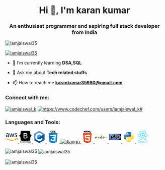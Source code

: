 <h1 align="center">Hi 👋, I'm karan kumar</h1>
<h3 align="center">An enthusiast programmer and aspiring full stack developer from India</h3>

<p align="left"> <img src="https://komarev.com/ghpvc/?username=iamjaiswal35&label=Profile%20views&color=0e75b6&style=flat" alt="iamjaiswal35" /> </p>

<p align="left"> <a href="https://github.com/ryo-ma/github-profile-trophy"><img src="https://github-profile-trophy.vercel.app/?username=iamjaiswal35" alt="iamjaiswal35" /></a> </p>

- 🌱 I’m currently learning **DSA,SQL**

- 💬 Ask me about **Tech related stuffs**

- 📫 How to reach me **karankumar35980@gmail.com**

<h3 align="left">Connect with me:</h3>
<p align="left">
<a href="https://instagram.com/iamjaiswal_k" target="blank"><img align="center" src="https://raw.githubusercontent.com/rahuldkjain/github-profile-readme-generator/master/src/images/icons/Social/instagram.svg" alt="iamjaiswal_k" height="30" width="40" /></a>
<a href="https://www.codechef.com/users/https://www.codechef.com/users/iamjaiswal_k#" target="blank"><img align="center" src="https://cdn.jsdelivr.net/npm/simple-icons@3.1.0/icons/codechef.svg" alt="https://www.codechef.com/users/iamjaiswal_k#" height="30" width="40" /></a>
</p>

<h3 align="left">Languages and Tools:</h3>
<p align="left"> <a href="https://aws.amazon.com" target="_blank" rel="noreferrer"> <img src="https://raw.githubusercontent.com/devicons/devicon/master/icons/amazonwebservices/amazonwebservices-original-wordmark.svg" alt="aws" width="40" height="40"/> </a> <a href="https://getbootstrap.com" target="_blank" rel="noreferrer"> <img src="https://raw.githubusercontent.com/devicons/devicon/master/icons/bootstrap/bootstrap-plain-wordmark.svg" alt="bootstrap" width="40" height="40"/> </a> <a href="https://www.cprogramming.com/" target="_blank" rel="noreferrer"> <img src="https://raw.githubusercontent.com/devicons/devicon/master/icons/c/c-original.svg" alt="c" width="40" height="40"/> </a> <a href="https://www.w3schools.com/css/" target="_blank" rel="noreferrer"> <img src="https://raw.githubusercontent.com/devicons/devicon/master/icons/css3/css3-original-wordmark.svg" alt="css3" width="40" height="40"/> </a> <a href="https://www.djangoproject.com/" target="_blank" rel="noreferrer"> <img src="https://cdn.worldvectorlogo.com/logos/django.svg" alt="django" width="40" height="40"/> </a> <a href="https://www.w3.org/html/" target="_blank" rel="noreferrer"> <img src="https://raw.githubusercontent.com/devicons/devicon/master/icons/html5/html5-original-wordmark.svg" alt="html5" width="40" height="40"/> </a> <a href="https://nodejs.org" target="_blank" rel="noreferrer"> <img src="https://raw.githubusercontent.com/devicons/devicon/master/icons/nodejs/nodejs-original-wordmark.svg" alt="nodejs" width="40" height="40"/> </a> <a href="https://www.php.net" target="_blank" rel="noreferrer"> <img src="https://raw.githubusercontent.com/devicons/devicon/master/icons/php/php-original.svg" alt="php" width="40" height="40"/> </a> <a href="https://www.python.org" target="_blank" rel="noreferrer"> <img src="https://raw.githubusercontent.com/devicons/devicon/master/icons/python/python-original.svg" alt="python" width="40" height="40"/> </a> <a href="https://reactjs.org/" target="_blank" rel="noreferrer"> <img src="https://raw.githubusercontent.com/devicons/devicon/master/icons/react/react-original-wordmark.svg" alt="react" width="40" height="40"/> </a> </p>

<p><img align="left" src="https://github-readme-stats.vercel.app/api/top-langs?username=iamjaiswal35&show_icons=true&locale=en&layout=compact" alt="iamjaiswal35" /></p>

<p>&nbsp;<img align="center" src="https://github-readme-stats.vercel.app/api?username=iamjaiswal35&show_icons=true&locale=en" alt="iamjaiswal35" /></p>

<p><img align="center" src="https://github-readme-streak-stats.herokuapp.com/?user=iamjaiswal35&" alt="iamjaiswal35" /></p>

